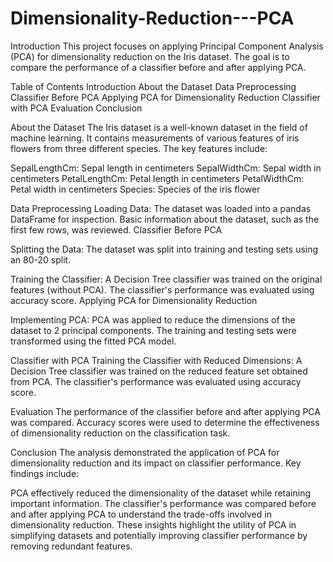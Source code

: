 # Dimensionality-Reduction---PCA

Introduction
This project focuses on applying Principal Component Analysis (PCA) for dimensionality reduction on the Iris dataset. The goal is to compare the performance of a classifier before and after applying PCA.

Table of Contents
Introduction About the Dataset Data Preprocessing Classifier Before PCA Applying PCA for Dimensionality Reduction Classifier with PCA Evaluation Conclusion

About the Dataset
The Iris dataset is a well-known dataset in the field of machine learning. It contains measurements of various features of iris flowers from three different species. The key features include:

SepalLengthCm: Sepal length in centimeters SepalWidthCm: Sepal width in centimeters PetalLengthCm: Petal length in centimeters PetalWidthCm: Petal width in centimeters Species: Species of the iris flower

Data Preprocessing
Loading Data:
The dataset was loaded into a pandas DataFrame for inspection. Basic information about the dataset, such as the first few rows, was reviewed. Classifier Before PCA

Splitting the Data:
The dataset was split into training and testing sets using an 80-20 split.

Training the Classifier:
A Decision Tree classifier was trained on the original features (without PCA). The classifier's performance was evaluated using accuracy score. Applying PCA for Dimensionality Reduction

Implementing PCA:
PCA was applied to reduce the dimensions of the dataset to 2 principal components. The training and testing sets were transformed using the fitted PCA model.

Classifier with PCA
Training the Classifier with Reduced Dimensions:
A Decision Tree classifier was trained on the reduced feature set obtained from PCA. The classifier's performance was evaluated using accuracy score.

Evaluation
The performance of the classifier before and after applying PCA was compared. Accuracy scores were used to determine the effectiveness of dimensionality reduction on the classification task.

Conclusion
The analysis demonstrated the application of PCA for dimensionality reduction and its impact on classifier performance. Key findings include:

PCA effectively reduced the dimensionality of the dataset while retaining important information. The classifier's performance was compared before and after applying PCA to understand the trade-offs involved in dimensionality reduction. These insights highlight the utility of PCA in simplifying datasets and potentially improving classifier performance by removing redundant features.
